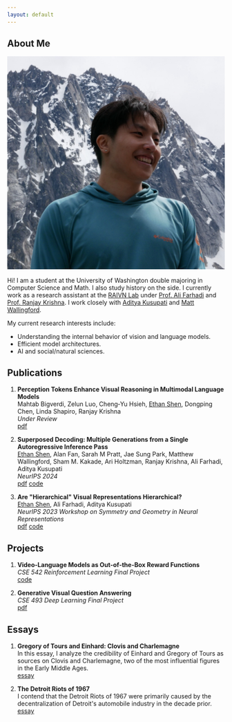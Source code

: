 ```yaml
---
layout: default
---
```


## About Me


<img class="profile-picture" src="me.jpg">

Hi! I am a student at the University of Washington double majoring in Computer Science and Math. I also study history on the side. I currently work as a research assistant at the [RAIVN Lab](https://raivn.cs.washington.edu/) under [Prof. Ali Farhadi](https://homes.cs.washington.edu/~ali/) and [Prof. Ranjay Krishna](https://www.ranjaykrishna.com/index.html). I work closely with [Aditya Kusupati](https://adityakusupati.github.io/) and [Matt Wallingford](https://mattwallingford.github.io/).

My current research interests include:
- Understanding the internal behavior of vision and language models.
- Efficient model architectures.
- AI and social/natural sciences.

## Publications

1. **Perception Tokens Enhance Visual Reasoning in Multimodal Language Models**\
Mahtab Bigverdi, Zelun Luo, Cheng‑Yu Hsieh, <u>Ethan Shen</u>, Dongping Chen, Linda Shapiro, Ranjay Krishna\
*Under Review*\
[pdf](https://arxiv.org/abs/2412.03548v1)

2. **Superposed Decoding: Multiple Generations from a Single Autoregressive Inference Pass**\
<u>Ethan Shen</u>, Alan Fan, Sarah M Pratt, Jae Sung Park, Matthew Wallingford, Sham M. Kakade, Ari Holtzman, Ranjay Krishna, Ali Farhadi, Aditya Kusupati\
*NeurIPS 2024*\
[pdf](https://arxiv.org/abs/2405.18400) [code](https://github.com/RAIVNLab/SuperposedDecoding)

3. **Are "Hierarchical" Visual Representations Hierarchical?**\
<u>Ethan Shen</u>, Ali Farhadi, Aditya Kusupati\
*NeurIPS 2023 Workshop on Symmetry and Geometry in Neural Representations*\
[pdf](https://arxiv.org/pdf/2311.05784.pdf) [code](https://github.com/ethanlshen/HierNet)

## Projects
1. **Video-Language Models as Out-of-the-Box Reward Functions**\
*CSE 542 Reinforcement Learning Final Project*\
[code](https://github.com/ethanlshen/vlmrm-video)

2. **Generative Visual Question Answering**\
*CSE 493 Deep Learning Final Project*\
[pdf](https://arxiv.org/pdf/2307.10405.pdf)

## Essays

1. **Gregory of Tours and Einhard: Clovis and Charlemagne**\
In this essay, I analyze the credibility of Einhard and Gregory of Tours as sources on Clovis and Charlemagne, two of the most influential figures in the Early Middle Ages.\
[essay](assets/Einhard.pdf)

2. **The Detroit Riots of 1967**\
I contend that the Detroit Riots of 1967 were primarily caused by the decentralization of Detroit's automobile industry in the decade prior.\
[essay](assets/HI.pdf)